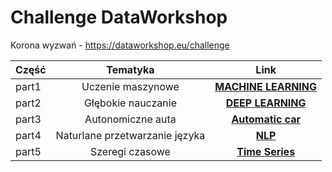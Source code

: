 # Challenge DataWorkshop
Korona wyzwań - https://dataworkshop.eu/challenge

|Część | Tematyka | Link |
| ------------- |:-------------:|:-------------:|
part1 | Uczenie maszynowe| **[MACHINE LEARNING](https://github.com/toskpl/Challenge_DW/tree/master/part1)**
part2 | Głębokie nauczanie |**[DEEP LEARNING](https://github.com/toskpl/Challenge_DW/tree/master/part2)**
part3 | Autonomiczne auta | **[Automatic car](https://github.com/toskpl/Challenge_DW/tree/master/part3)**
part4 | Naturlane przetwarzanie języka | **[NLP](https://github.com/toskpl/Challenge_DW/tree/master/part4)**
part5 | Szeregi czasowe |**[Time Series](https://github.com/toskpl/Challenge_DW/tree/master/part5)**
